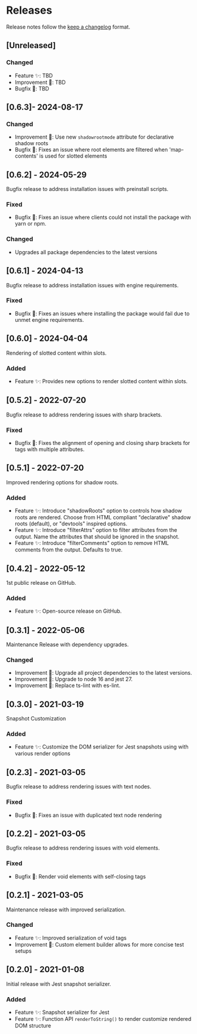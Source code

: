 <!--
 ---------------------------------------------------------------------------------------------
   Copyright (c) Quatico Solutions AG. All rights reserved.
   Licensed under the MIT License. See LICENSE in the project root for license information.
 ---------------------------------------------------------------------------------------------
-->
<!-- markdownlint-disable MD024 -->

# Releases

Release notes follow the [keep a changelog](https://keepachangelog.com/en/1.0.0/) format.

## [Unreleased]

### Changed

- Feature :sparkles:: TBD
- Improvement :gift_heart:: TBD
- Bugfix :pill:: TBD

## [0.6.3]- 2024-08-17

### Changed

- Improvement :gift_heart:: Use new `shadowrootmode` attribute for declarative shadow roots
- Bugfix :pill:: Fixes an issue where root elements are filtered when 'map-contents' is used for slotted elements

## [0.6.2] - 2024-05-29

Bugfix release to address installation issues with preinstall scripts.

### Fixed

- Bugfix :pill:: Fixes an issue where clients could not install the package with yarn or npm.

### Changed

- Upgrades all package dependencies to the latest versions

## [0.6.1] - 2024-04-13

Bugfix release to address installation issues with engine requirements.

### Fixed

- Bugfix :pill:: Fixes an issues where installing the package would fail due to unmet engine requirements.

## [0.6.0] - 2024-04-04

Rendering of slotted content within slots.

### Added

- Feature :sparkles:: Provides new options to render slotted content within slots.

## [0.5.2] - 2022-07-20

Bugfix release to address rendering issues with sharp brackets.

### Fixed

- Bugfix :pill:: Fixes the alignment of opening and closing sharp brackets for tags with multiple attributes.

## [0.5.1] - 2022-07-20

Improved rendering options for shadow roots.

### Added

- Feature :sparkles:: Introduce "shadowRoots" option to controls how shadow roots are rendered. Choose from HTML compliant "declarative" shadow roots (default), or "devtools" inspired options.
- Feature :sparkles:: Introduce "filterAttrs" option to filter attributes from the output. Name the attributes that should be ignored in the snapshot.
- Feature :sparkles:: Introduce "filterComments" option to remove HTML comments from the output. Defaults to true.

## [0.4.2] - 2022-05-12

1st public release on GitHub.

### Added

- Feature :sparkles:: Open-source release on GitHub.

## [0.3.1] - 2022-05-06

Maintenance Release with dependency upgrades.

### Changed

- Improvement :gift_heart:: Upgrade all project dependencies to the latest versions.
- Improvement :gift_heart:: Upgrade to node 16 and jest 27.
- Improvement :gift_heart:: Replace ts-lint with es-lint.

## [0.3.0] - 2021-03-19

Snapshot Customization

### Added

- Feature :sparkles:: Customize the DOM serializer for Jest snapshots using with various render options

## [0.2.3] - 2021-03-05

Bugfix release to address rendering issues with text nodes.

### Fixed

- Bugfix :pill:: Fixes an issue with duplicated text node rendering
  
## [0.2.2] - 2021-03-05

Bugfix release to address rendering issues with void elements.

### Fixed

- Bugfix :pill:: Render void elements with self-closing tags

## [0.2.1] - 2021-03-05

Maintenance release with improved serialization.

### Changed

- Feature :sparkles:: Improved serialization of void tags
- Improvement :gift_heart:: Custom element builder allows for more concise test setups

## [0.2.0] - 2021-01-08

Initial release with Jest snapshot serializer.

### Added

- Feature :sparkles:: Snapshot serializer for Jest
- Feature :sparkles:: Function API `renderToString()` to render customize rendered DOM structure
